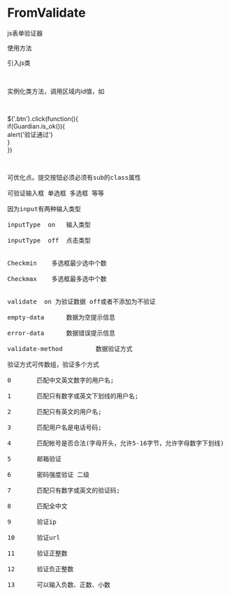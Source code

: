 # FromValidate	
js表单验证器	 	<br />

使用方法	<br />

引入js类	<br />

<script src="./Guardian.js"></script>	<br />

实例化类方法，调用区域内id值，如	
<script>	<br />
var Guardian = new Object(Guardian);	<br />
Guardian.init(验证区域id,点击按钮属性值);	<br />
</script>	<br />
$('.btn').click(function(){	<br />
    if(Guardian.is_ok()){	<br />
        alert('验证通过')   	<br />
    }<br />
})<br />
<pre>
<pre/>

可优化点。提交按钮必须必须有sub的class属性	<br />
可验证输入框 单选框 多选框 等等	<br />
因为input有两种输入类型  	<br />
inputType  on   输入类型	<br />
inputType  off  点击类型	<br />
	
Checkmin    多选框最少选中个数	<br />
Checkmax    多选框最多选中个数	<br />

validate  on 为验证数据 off或者不添加为不验证	<br />
empty-data    	数据为空提示信息	<br />
error-data 	    数据错误提示信息<br />
validate-method			数据验证方式   	<br />
验证方式可传数组，验证多个方式	<br />
0		匹配中文英文数字的用户名;	<br />
1		匹配只有数字或英文下划线的用户名;	<br />
2		匹配只有英文的用户名;	<br />
3		匹配用户名是电话号码;	<br />
4		匹配帐号是否合法(字母开头，允许5-16字节，允许字母数字下划线)	<br />
5		邮箱验证	<br />
6		密码强度验证 二级	<br />
7		匹配只有数字或英文的验证码;	<br />
8		匹配全中文	<br />
9		验证ip	<br />
10		验证url	<br />
11		验证正整数	<br />
12		验证负正整数	<br />
13		可以输入负数、正数、小数
